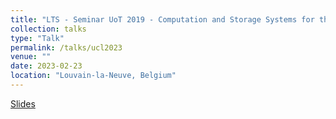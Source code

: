 ```yaml
---
title: "LTS - Seminar UoT 2019 - Computation and Storage Systems for the Edge"
collection: talks
type: "Talk"
permalink: /talks/ucl2023
venue: ""
date: 2023-02-23
location: "Louvain-la-Neuve, Belgium"
---
```

[Slides]()

